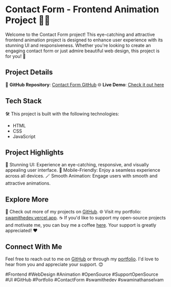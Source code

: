 # Contact Form - Frontend Animation Project 📧✨

Welcome to the Contact Form project! This eye-catching and attractive frontend animation project is designed to enhance user experience with its stunning UI and responsiveness. Whether you're looking to create an engaging contact form or just admire beautiful web design, this project is for you! 🌟

## Project Details

🚀 **GitHub Repository**: [Contact Form GitHub](https://github.com/SwamiTheDev/web-components/tree/main/Contact%20Form)
🌐 **Live Demo**: [Check it out here](https://contactform-swamithedev.netlify.app/)

## Tech Stack

🛠️ This project is built with the following technologies:
- HTML
- CSS
- JavaScript

## Project Highlights

🎨 Stunning UI: Experience an eye-catching, responsive, and visually appealing user interface.
📱 Mobile-Friendly: Enjoy a seamless experience across all devices.
🪄 Smooth Animation: Engage users with smooth and attractive animations.

## Explore More

🔗 Check out more of my projects on [GitHub](https://github.com/swamithedev/).
🌐 Visit my portfolio: [swamithedev.vercel.app](https://swamithedev.vercel.app).
☕ If you'd like to support my open-source projects and motivate me, you can buy me a coffee [here](https://www.buymeacoffee.com/swamithedev). Your support is greatly appreciated! ❤️

## Connect With Me

Feel free to reach out to me on [GitHub](https://github.com/SwamiTheDev) or through my [portfolio](https://swamithedev.vercel.app). I'd love to hear from you and appreciate your support. 😊

#Frontend #WebDesign #Animation #OpenSource #SupportOpenSource #UI #GitHub #Portfolio #ContactForm 
#swamithedev #swaminathanselvam